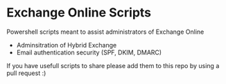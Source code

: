 # Exchange Online Scripts
 Powershell scripts meant to assist administrators of Exchange Online

- Adminsitration of Hybrid Exchange
- Email authentication security (SPF, DKIM, DMARC)

If you have usefull scripts to share please add them to this repo by using a pull request :)